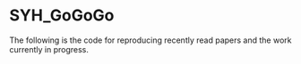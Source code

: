 # SYH_GoGoGo
The following is the code for reproducing recently read papers and the work currently in progress.
